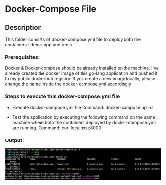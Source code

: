# Docker-Compose File

## Description

This folder consists of docker-compose.yml file to deploy both the containers : demo-app and redis.

### Prerequisites:
Docker & Docker-compose should be already installed on the machine.
I've already created the docker image of this go-lang application and pushed it to my public dockerhub registry.
If you create a new image locally, please change the name inside the docker-compose.yml accordingly

### Steps to execute this docker-compose.yml file

- Execute docker-compose.yml file
Command: docker-compose up -d

- Test the application by executing the following command on the same machine where both the containers deployed by docker-compose.yml are running.
Command: curl localhost:8000

### Output:
![Alt text](/output/docker-compose-output.jpg?raw=true "Docker Compose Output")
